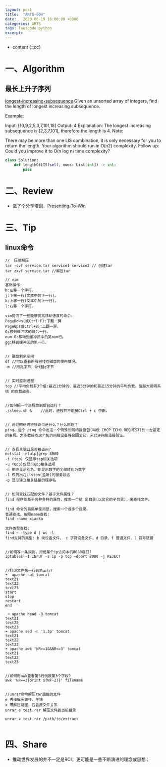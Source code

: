 ```yaml
---
layout: post
title:  "ARTS-004"
date:   2020-06-19 16:00:00 +0800
categories: ARTS
tags: leetcode python
excerpt: 
---
```


* content
{:toc}

# 一、Algorithm

## 最长上升子序列
[longest-increasing-subsequence](https://leetcode.com/problems/longest-increasing-subsequence/)
Given an unsorted array of integers, find the length of longest increasing subsequence.

Example:

Input: [10,9,2,5,3,7,101,18]
Output: 4 
Explanation: The longest increasing subsequence is [2,3,7,101], therefore the length is 4. 
Note:

There may be more than one LIS combination, it is only necessary for you to return the length.
Your algorithm should run in O(n2) complexity.
Follow up: Could you improve it to O(n log n) time complexity?

```python
class Solution:
    def lengthOfLIS(self, nums: List[int]) -> int:
        pass
```

# 二、Review

* 做了个分享培训，[Presenting-To-Win](https://slides.com/jaccorot/deck/fullscreen)



# 三、Tip

## linux命令


```
//  压缩解压
tar -cvf service.tar service1 service2 // 创建tar
tar zxvf service.tar //解压tar

// vim 
基础操作:
h:左移一个字符。
j:下移一行(文本中的下一行)。
k:上移一行(文本中的上一行)。
l:右移一个字符。

vim提供了一些能够提高移动速度的命令:
PageDown(或Ctrl+F):下翻一屏
PageUp(或Ctrl+B):上翻一屏。
G:移到缓冲区的最后一行。
num G:移动到缓冲区中的第num行。
gg:移到缓冲区的第一行。


// 磁盘剩余空间
df //可以查看所有已挂在磁盘的使用情况。
-m //用兆字节，G代替g字节


// 实时监测进程
top //平均负载有3个值:最近1分钟的、最近5分钟的和最近15分钟的平均负载。值越大说明系统 的负载越高。


//如何把一个进程放到后台运行？
./sleep.sh &    //此时，进程并不能被Ctrl + c 中断。


// 验证网络可链接命令是什么？什么原理？
ping。这个 ping 命令发送一个特殊的网络数据包(叫做 IMCP ECHO REQUEST)到一台指定的主机。大多数接收这个包的网络设备将会回复它，来允许网络连接验证。


// 查看某端口是否被占用?
netstat -ntulp|grep 8080
-t (tcp) 仅显示tcp相关选项
-u (udp)仅显示udp相关选项
-n 拒绝显示别名，能显示数字的全部转化为数字
-l 仅列出在Listen(监听)的服务状态
-p 显示建立相关链接的程序名


// 如何查找匹配的文件？基于文件属性？
find 程序能基于各种各样的属性，搜索一个给 定目录(以及它的子目录)，来查找文件。

find 命令的最简单使用是，搜索一个或多个目录。
普通查找，按照name查找:
find -name xiaoka

文件类型查找:
find ~ -type d | wc -l
find支持的类型: b 块设备文件、 c 字符设备文件、d 目录、f 普通文件、l 符号链接


//如何写一条规则，拒绝某个ip访问本机8080端口?
iptables -I INPUT -s ip -p tcp —dport 8080 -j REJECT


//打印文件第一行到第三行?
➜  apache cat tomcat
text21
text22
text23
start
stop
restart
end

 ➜ apache head -3 tomcat
text21
text22
text23
➜ apache sed -n '1,3p' tomcat
text21
text22
text23
➜ apache awk 'NR>=1&&NR<=3' tomcat
text21
text22
text23


//如何用awk查看第3行倒数第3个字段?
awk 'NR==3{print $(NF-2)}' filename


//unrar命令解压rar后缀的文件
e 去掉解压路径，平铺
x 带解压路径，包含原文件关系
unrar e test.rar 解压文件到当前目录

unrar x test.rar /path/to/extract   


```

# 四、Share

* 推动世界发展的并不一定是ROI，更可能是一些不断演进的理念或思想；

